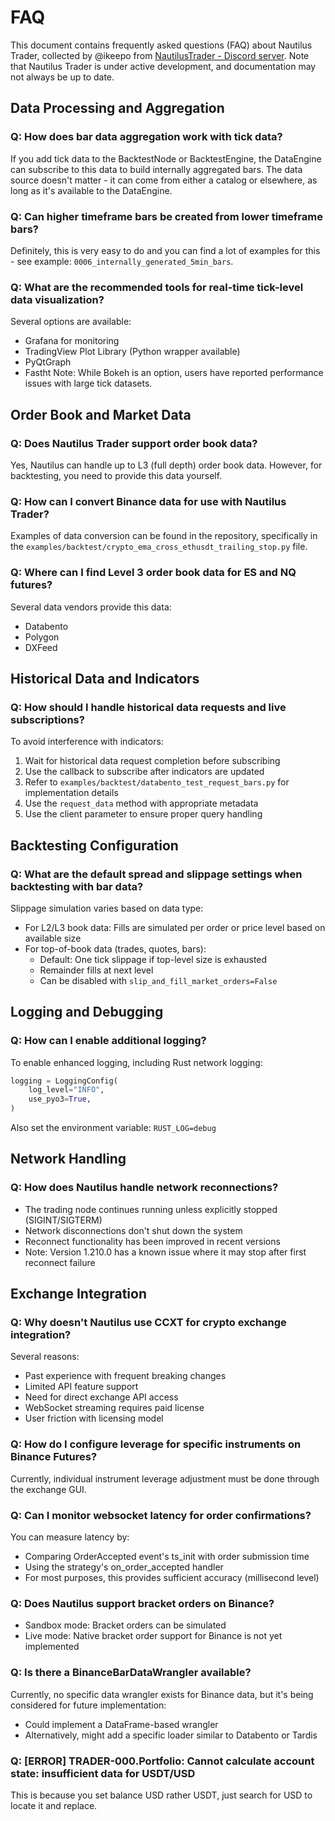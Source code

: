 # FAQ

This document contains frequently asked questions (FAQ) about Nautilus Trader, collected by @ikeepo from [NautilusTrader - Discord server](https://discord.gg/AUWVs3XaCS).
Note that Nautilus Trader is under active development, and documentation may not always be up to date.

## Data Processing and Aggregation

### Q: How does bar data aggregation work with tick data?
If you add tick data to the BacktestNode or BacktestEngine, the DataEngine can subscribe to this data to build internally aggregated bars. The data source doesn't matter - it can come from either a catalog or elsewhere, as long as it's available to the DataEngine.

### Q: Can higher timeframe bars be created from lower timeframe bars?
Definitely, this is very easy to do and you can find a lot of examples for this - see example: `0006_internally_generated_5min_bars`.

### Q: What are the recommended tools for real-time tick-level data visualization?
Several options are available:
- Grafana for monitoring
- TradingView Plot Library (Python wrapper available)
- PyQtGraph
- Fastht
Note: While Bokeh is an option, users have reported performance issues with large tick datasets.

## Order Book and Market Data

### Q: Does Nautilus Trader support order book data?
Yes, Nautilus can handle up to L3 (full depth) order book data. However, for backtesting, you need to provide this data yourself.

### Q: How can I convert Binance data for use with Nautilus Trader?
Examples of data conversion can be found in the repository, specifically in the `examples/backtest/crypto_ema_cross_ethusdt_trailing_stop.py` file.

### Q: Where can I find Level 3 order book data for ES and NQ futures?
Several data vendors provide this data:
- Databento
- Polygon
- DXFeed

## Historical Data and Indicators

### Q: How should I handle historical data requests and live subscriptions?
To avoid interference with indicators:
1. Wait for historical data request completion before subscribing
2. Use the callback to subscribe after indicators are updated
3. Refer to `examples/backtest/databento_test_request_bars.py` for implementation details
4. Use the `request_data` method with appropriate metadata
5. Use the client parameter to ensure proper query handling

## Backtesting Configuration

### Q: What are the default spread and slippage settings when backtesting with bar data?

Slippage simulation varies based on data type:
- For L2/L3 book data: Fills are simulated per order or price level based on available size
- For top-of-book data (trades, quotes, bars):
  - Default: One tick slippage if top-level size is exhausted
  - Remainder fills at next level
  - Can be disabled with `slip_and_fill_market_orders=False`

## Logging and Debugging

### Q: How can I enable additional logging?
To enable enhanced logging, including Rust network logging:

```python
logging = LoggingConfig(
    log_level="INFO",
    use_pyo3=True,
)
```

Also set the environment variable: `RUST_LOG=debug`

## Network Handling

### Q: How does Nautilus handle network reconnections?
- The trading node continues running unless explicitly stopped (SIGINT/SIGTERM)
- Network disconnections don't shut down the system
- Reconnect functionality has been improved in recent versions
- Note: Version 1.210.0 has a known issue where it may stop after first reconnect failure

## Exchange Integration

### Q: Why doesn't Nautilus use CCXT for crypto exchange integration?
Several reasons:
- Past experience with frequent breaking changes
- Limited API feature support
- Need for direct exchange API access
- WebSocket streaming requires paid license
- User friction with licensing model

### Q: How do I configure leverage for specific instruments on Binance Futures?
Currently, individual instrument leverage adjustment must be done through the exchange GUI.

### Q: Can I monitor websocket latency for order confirmations?
You can measure latency by:
- Comparing OrderAccepted event's ts_init with order submission time
- Using the strategy's on_order_accepted handler
- For most purposes, this provides sufficient accuracy (millisecond level)

### Q: Does Nautilus support bracket orders on Binance?
- Sandbox mode: Bracket orders can be simulated
- Live mode: Native bracket order support for Binance is not yet implemented

### Q: Is there a BinanceBarDataWrangler available?
Currently, no specific data wrangler exists for Binance data, but it's being considered for future implementation:
- Could implement a DataFrame-based wrangler
- Alternatively, might add a specific loader similar to Databento or Tardis

### Q: [ERROR] TRADER-000.Portfolio: Cannot calculate account state: insufficient data for USDT/USD
This is because you set balance USD rather USDT, just search for USD to locate it and replace.
